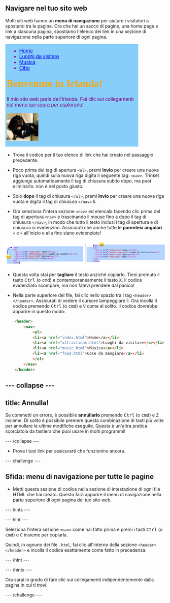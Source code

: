 ## Navigare nel tuo sito web

Molti siti web hanno un **menu di navigazione** per aiutare i visitatori a spostarsi tra le pagine. Ora che hai un sacco di pagine, una home page e link a ciascuna pagina, spostiamo l'elenco dei link in una sezione di navigazione nella parte superiore di ogni pagina.

![Esempio di una pagina Web con collegamenti di navigazione in alto](images/egNavLinksAtTop.png)

- Trova il codice per il tuo elenco di link che hai creato nel passaggio precedente.

- Poco prima del tag di apertura `<ul>`, premi **Invio** per creare una nuova riga vuota, quindi sulla nuova riga digita il seguente tag: `<nav>`. Trinket aggiunge automaticamente il tag di chiusura subito dopo, ma puoi eliminarlo: non è nel posto giusto.

- Solo **dopo** il tag di chiusura `</ul>`, premi **Invio** per creare una nuova riga vuota e digita il tag di chiusura `</nav>` lì.

- Ora seleziona l'intera sezione `<nav>` ed elencala facendo clic prima del tag di apertura `<nav>` e trascinando il mouse fino a dopo il tag di chiusura `</nav>`, in modo che tutto il testo inclusi i tag di apertura e di chiusura si evidenzino. Assicurati che anche tutte le **parentesi angolari** `<` e `>` all'inizio e alla fine siano evidenziate!

![Il testo a sinistra non è completamente selezionato mentre il testo a destra lo è](images/egSelectedYayWoops.png)

- Questa volta stai per **tagliare** il testo anziché copiarlo. Tieni premuto il tasto <kbd>Ctrl</kbd> (o <kbd>cmd</kbd>) e contemporaneamente il tasto <kbd>X</kbd>. Il codice evidenziato scompare, ma non fatevi prendere dal panico!

- Nella parte superiore del file, fai clic nello spazio tra i tag `<header> </header>`. Assicurati di vedere il cursore lampeggiare lì. Ora incolla il codice premendo <kbd>Ctrl</kbd> (o <kbd>cmd</kbd>) e <kbd>V</kbd> come al solito. Il codice dovrebbe apparire in questo modo:

```html
    <header>
        <nav>
            <ul>
            <li><a href="index.html">Home</a></li>
            <li><a href="attractions.html">Luoghi da visitare</a></li>
            <li><a href="music.html">Musica</a></li>
            <li><a href="food.html">Cose da mangiare</a></li>
            </ul>
        </nav>
    </header>
```

--- collapse ---
---
title: Annulla!
---

Se commetti un errore, è possibile **annullarlo** premendo <kbd>Ctrl</kbd> (o <kbd>cmd</kbd>) e <kbd>Z</kbd> insieme. Di solito è possibile premere questa combinazione di tasti più volte per annullare le ultime modifiche eseguite. Questa è un'altra pratica scorciatoia da tastiera che puoi usare in molti programmi!

--- /collapse ---

- Prova i tuoi link per assicurarti che funzionino ancora.

--- challenge ---

## Sfida: menu di navigazione per tutte le pagine

- Metti questa sezione di codice nella sezione di intestazione di ogni file HTML che hai creato. Questo farà apparire il menu di navigazione nella parte superiore di ogni pagina del tuo sito web.
    
--- hints ---

    
--- hint ---

Seleziona l'intera sezione `<nav>` come hai fatto prima e premi i tasti <kbd>Ctrl</kbd> (o <kbd>cmd</kbd>) e <kbd>C</kbd> insieme per copiarla.

Quindi, in ognuno dei file `.html`, fai clic all'interno della sezione `<header> </header>` e incolla il codice esattamente come fatto in precedenza.

--- /hint ---

--- /hints ---

Ora sarai in grado di fare clic sui collegamenti indipendentemente dalla pagina in cui ti trovi.

--- /challenge ---